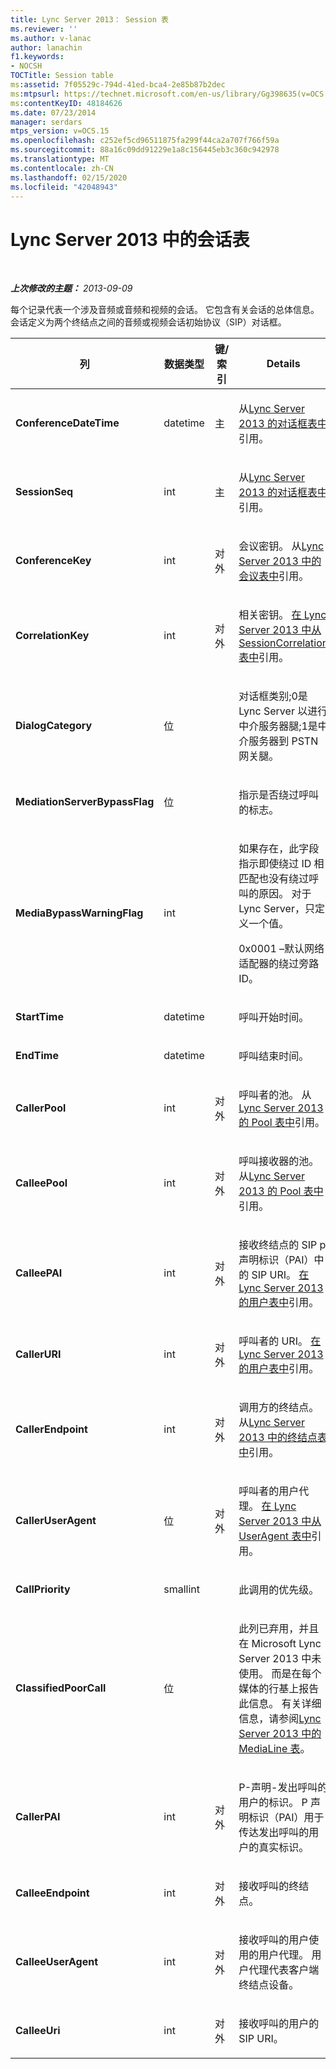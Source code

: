 ```yaml
---
title: Lync Server 2013： Session 表
ms.reviewer: ''
ms.author: v-lanac
author: lanachin
f1.keywords:
- NOCSH
TOCTitle: Session table
ms:assetid: 7f05529c-794d-41ed-bca4-2e85b87b2dec
ms:mtpsurl: https://technet.microsoft.com/en-us/library/Gg398635(v=OCS.15)
ms:contentKeyID: 48184626
ms.date: 07/23/2014
manager: serdars
mtps_version: v=OCS.15
ms.openlocfilehash: c252ef5cd96511875fa299f44ca2a707f766f59a
ms.sourcegitcommit: 88a16c09dd91229e1a8c156445eb3c360c942978
ms.translationtype: MT
ms.contentlocale: zh-CN
ms.lasthandoff: 02/15/2020
ms.locfileid: "42048943"
---
```

<div data-xmlns="http://www.w3.org/1999/xhtml">

<div class="topic" data-xmlns="http://www.w3.org/1999/xhtml" data-msxsl="urn:schemas-microsoft-com:xslt" data-cs="http://msdn.microsoft.com/">

<div data-asp="http://msdn2.microsoft.com/asp">

# <a name="session-table-in-lync-server-2013"></a>Lync Server 2013 中的会话表

</div>

<div id="mainSection">

<div id="mainBody">

<span> </span>

_**上次修改的主题：** 2013-09-09_

每个记录代表一个涉及音频或音频和视频的会话。 它包含有关会话的总体信息。 会话定义为两个终结点之间的音频或视频会话初始协议（SIP）对话框。


<table>
<colgroup>
<col style="width: 25%" />
<col style="width: 25%" />
<col style="width: 25%" />
<col style="width: 25%" />
</colgroup>
<thead>
<tr class="header">
<th><strong>列</strong></th>
<th><strong>数据类型</strong></th>
<th><strong>键/索引</strong></th>
<th><strong>Details</strong></th>
</tr>
</thead>
<tbody>
<tr class="odd">
<td><p><strong>ConferenceDateTime</strong></p></td>
<td><p>datetime</p></td>
<td><p>主</p></td>
<td><p>从<a href="lync-server-2013-dialog-table.md">Lync Server 2013 的对话框表中</a>引用。</p></td>
</tr>
<tr class="even">
<td><p><strong>SessionSeq</strong></p></td>
<td><p>int</p></td>
<td><p>主</p></td>
<td><p>从<a href="lync-server-2013-dialog-table.md">Lync Server 2013 的对话框表中</a>引用。</p></td>
</tr>
<tr class="odd">
<td><p><strong>ConferenceKey</strong></p></td>
<td><p>int</p></td>
<td><p>对外</p></td>
<td><p>会议密钥。 从<a href="lync-server-2013-conference-table.md">Lync Server 2013 中的会议表中</a>引用。</p></td>
</tr>
<tr class="even">
<td><p><strong>CorrelationKey</strong></p></td>
<td><p>int</p></td>
<td><p>对外</p></td>
<td><p>相关密钥。 <a href="lync-server-2013-sessioncorrelation-table.md">在 Lync Server 2013 中从 SessionCorrelation 表中</a>引用。</p></td>
</tr>
<tr class="odd">
<td><p><strong>DialogCategory</strong></p></td>
<td><p>位</p></td>
<td><p> </p></td>
<td><p>对话框类别;0是 Lync Server 以进行中介服务器腿;1是中介服务器到 PSTN 网关腿。</p></td>
</tr>
<tr class="even">
<td><p><strong>MediationServerBypassFlag</strong></p></td>
<td><p>位</p></td>
<td></td>
<td><p>指示是否绕过呼叫的标志。</p></td>
</tr>
<tr class="odd">
<td><p><strong>MediaBypassWarningFlag</strong></p></td>
<td><p>int</p></td>
<td></td>
<td><p>如果存在，此字段指示即使绕过 ID 相匹配也没有绕过呼叫的原因。 对于 Lync Server，只定义一个值。</p>
<p>0x0001 –默认网络适配器的绕过旁路 ID。</p></td>
</tr>
<tr class="even">
<td><p><strong>StartTime</strong></p></td>
<td><p>datetime</p></td>
<td><p> </p></td>
<td><p>呼叫开始时间。</p></td>
</tr>
<tr class="odd">
<td><p><strong>EndTime</strong></p></td>
<td><p>datetime</p></td>
<td><p> </p></td>
<td><p>呼叫结束时间。</p></td>
</tr>
<tr class="even">
<td><p><strong>CallerPool</strong></p></td>
<td><p>int</p></td>
<td><p>对外</p></td>
<td><p>呼叫者的池。 从<a href="lync-server-2013-pool-table.md">Lync Server 2013 的 Pool 表中</a>引用。</p></td>
</tr>
<tr class="odd">
<td><p><strong>CalleePool</strong></p></td>
<td><p>int</p></td>
<td><p>对外</p></td>
<td><p>呼叫接收器的池。 从<a href="lync-server-2013-pool-table.md">Lync Server 2013 的 Pool 表中</a>引用。</p></td>
</tr>
<tr class="even">
<td><p><strong>CalleePAI</strong></p></td>
<td><p>int</p></td>
<td><p>对外</p></td>
<td><p>接收终结点的 SIP p 声明标识（PAI）中的 SIP URI。 <a href="lync-server-2013-user-table.md">在 Lync Server 2013 的用户表中</a>引用。</p></td>
</tr>
<tr class="odd">
<td><p><strong>CallerURI</strong></p></td>
<td><p>int</p></td>
<td><p>对外</p></td>
<td><p>呼叫者的 URI。 <a href="lync-server-2013-user-table.md">在 Lync Server 2013 的用户表中</a>引用。</p></td>
</tr>
<tr class="even">
<td><p><strong>CallerEndpoint</strong></p></td>
<td><p>int</p></td>
<td><p>对外</p></td>
<td><p>调用方的终结点。 从<a href="lync-server-2013-endpoint-table.md">Lync Server 2013 中的终结点表中</a>引用。</p></td>
</tr>
<tr class="odd">
<td><p><strong>CallerUserAgent</strong></p></td>
<td><p>位</p></td>
<td><p>对外</p></td>
<td><p>呼叫者的用户代理。 <a href="lync-server-2013-useragent-table.md">在 Lync Server 2013 中从 UserAgent 表中</a>引用。</p></td>
</tr>
<tr class="even">
<td><p><strong>CallPriority</strong></p></td>
<td><p>smallint</p></td>
<td></td>
<td><p>此调用的优先级。</p></td>
</tr>
<tr class="odd">
<td><p><strong>ClassifiedPoorCall</strong></p></td>
<td><p>位</p></td>
<td></td>
<td><p>此列已弃用，并且在 Microsoft Lync Server 2013 中未使用。 而是在每个媒体的行基上报告此信息。 有关详细信息，请参阅<a href="lync-server-2013-medialine-table.md">Lync Server 2013 中的 MediaLine 表</a>。</p></td>
</tr>
<tr class="even">
<td><p><strong>CallerPAI</strong></p></td>
<td><p>int</p></td>
<td><p>对外</p></td>
<td><p>P-声明-发出呼叫的用户的标识。 P 声明标识（PAI）用于传达发出呼叫的用户的真实标识。</p></td>
</tr>
<tr class="odd">
<td><p><strong>CalleeEndpoint</strong></p></td>
<td><p>int</p></td>
<td><p>对外</p></td>
<td><p>接收呼叫的终结点。</p></td>
</tr>
<tr class="even">
<td><p><strong>CalleeUserAgent</strong></p></td>
<td><p>int</p></td>
<td><p>对外</p></td>
<td><p>接收呼叫的用户使用的用户代理。 用户代理代表客户端终结点设备。</p></td>
</tr>
<tr class="odd">
<td><p><strong>CalleeUri</strong></p></td>
<td><p>int</p></td>
<td><p>对外</p></td>
<td><p>接收呼叫的用户的 SIP URI。</p></td>
</tr>
</tbody>
</table>


</div>

<span> </span>

</div>

</div>

</div>

